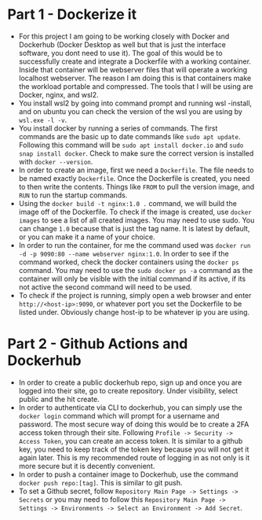 # Part 1 - Dockerize it

- For this project I am going to be working closely with Docker and Dockerhub (Docker Desktop as well but that is just the interface software, you dont need to use it). The goal of this would be to successfully create and integrate a Dockerfile with a working container. Inside that container will be webserver files that will operate a working localhost webserver. The reason I am doing this is that containers make the workload portable and compressed. The tools that I will be using are Docker, nginx, and wsl2.
- You install wsl2 by going into command prompt and running wsl -install, and on ubuntu you can check the version of the wsl you are using by `wsl.exe -l -v`.
- You install docker by running a series of commands. The first commands are the basic up to date commands like `sudo apt update`. Following this command will be `sudo apt install docker.io` and `sudo snap install docker`. Check to make sure the correct version is installed with `docker --version`.
- In order to create an image, first we need a `Dockerfile`. The file needs to be named exactly `Dockerfile`. Once the Dockerfile is created, you need to then write the contents. Things like `FROM` to pull the version image, and `RUN` to run the startup commands.
- Using the `docker build -t nginx:1.0 .` command, we will build the image off of the Dockerfile. To check if the image is created, use `docker images` to see a list of all created images. You may need to use sudo. You can change `1.0` because that is just the tag name. It is latest by default, or you can make it a name of your choice.
- In order to run the container, for me the command used was `docker run -d -p 9090:80 --name webserver nginx:1.0`. In order to see if the command worked, check the docker containers using the `docker ps` command. You may need to use the `sudo docker ps -a` command as the container will only be visible with the initial command if its active, if its not active the second command will need to be used.
- To check if the project is running, simply open a web browser and enter `http://<host-ip>:9090`, or whatever port you set the Dockerfile to be listed under. Obviously change host-ip to be whatever ip you are using.

# Part 2 - Github Actions and Dockerhub

- In order to create a public dockerhub repo, sign up and once you are logged into their site, go to create repository. Under visibility, select public and the hit create.
- In order to authenticate via CLI to dockerhub, you can simply use the `docker login` command which will prompt for a username and password. The most secure way of doing this would be to create a 2FA access token through their site. Following `Profile -> Security -> Access Token`, you can create an access token. It is similar to a github key, you need to keep track of the token key because you will not get it again later. This is my recommended route of logging in as not only is it more secure but it is decently convenient.
- In order to push a container image to Dockerhub, use the command `docker push repo:[tag]`. This is similar to git push.
- To set a Github secret, follow `Repository Main Page -> Settings -> Secrets` or you may need to follow this `Repository Main Page -> Settings -> Environments -> Select an Environment -> Add Secret`.

